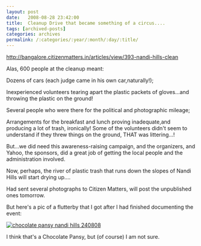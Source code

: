 ```yaml
---
layout: post
date:	2008-08-28 23:42:00
title:  Cleanup Drive that became something of a circus....
tags: [archived-posts]
categories: archives
permalink: /:categories/:year/:month/:day/:title/
---
```

http://bangalore.citizenmatters.in/articles/view/393-nandi-hills-clean

Alas, 600 people at the cleanup meant:

Dozens of cars (each judge came in his own car,naturally!);

Inexperienced volunteers tearing apart the plastic packets of gloves...and throwing the plastic on the ground!

Several people who were there for the political and photographic mileage;

Arrangements for the breakfast and lunch proving inadequate,and producing a lot of trash, ironically! Some of the volunteers didn't seem to understand if they threw things on the ground, THAT was littering...! 


But...we did need this awareness-raising campaign, and the organizers, and Yahoo, the sponsors, did a great job of getting the local people and the administration involved. 

Now, perhaps, the river of plastic trash that runs down the slopes of Nandi Hills will start drying up....

Had sent several photographs to Citizen Matters, will post the unpublished ones tomorrow.

But here's a pic of a flutterby that I got after I had finished documenting the event:


<a href="http://s297.photobucket.com/albums/mm205/depontis/?action=view&current=IMG_6251.jpg" target="_blank"><img src="http://i297.photobucket.com/albums/mm205/depontis/IMG_6251.jpg" border="0" alt="chocolate pansy nandi hills 240808"></a>

I think that's a Chocolate Pansy, but (of course) I am not sure.
